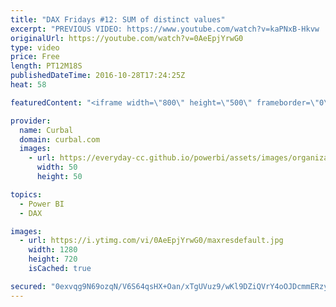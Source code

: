 ```yaml
---
title: "DAX Fridays #12: SUM of distinct values"
excerpt: "PREVIOUS VIDEO: https://www.youtube.com/watch?v=kaPNxB-Hkvw  NEXT VIDEO: -  Have you ever tried to calculate the sum of distinct or unique values in Power BI? Not straight forward right?  A distinct sum is a sum where you specify the values that you want to have included in the totals. W  In this video"
originalUrl: https://youtube.com/watch?v=0AeEpjYrwG0
type: video
price: Free
length: PT12M18S
publishedDateTime: 2016-10-28T17:24:25Z
heat: 58

featuredContent: "<iframe width=\"800\" height=\"500\" frameborder=\"0\" src=\"https://www.youtube.com/embed/0AeEpjYrwG0\" allow=\"accelerometer; autoplay; encrypted-media; gyroscope; picture-in-picture\" allowfullscreen></iframe>"

provider:
  name: Curbal
  domain: curbal.com
  images:
    - url: https://everyday-cc.github.io/powerbi/assets/images/organizations/curbal.com-50x50.jpg
      width: 50
      height: 50

topics:
  - Power BI
  - DAX

images:
  - url: https://i.ytimg.com/vi/0AeEpjYrwG0/maxresdefault.jpg
    width: 1280
    height: 720
    isCached: true

secured: "0exvqg9N69ozqN/V6S64qsHX+Oan/xTgUVuz9/wKl9DZiQVrY4oOJDcmmERzylGbOTuDbTfWTQCeMeQqzt3wLY7Hrs66BKPAlSJ5dJb7nRDns5u8COwMPAOFHi9BycKSiKNJ+I3in9zqlYEaftUivCUtD7DmWviJ160CRAWIjJD8GWNv/zNfagQL7iBtyKifTNR0H9A/ytm9NTy5UyfunF5NgYx8zqvtoR/TzsYeQRtreKGcPdND09B2Bcqgugjs/4VC46kIZ3JqAaatTydvjoo3Ap/iYkPlp/6yspy0yYGXpgYfmd1CkC/8yDTCi7zJW3wC8OncL05iVaM1ommGJhs/sE5624MQOKAbL67D1OSHbqYfYKlScMntlL1W2vwv3B/tKF4EoNZmTIAKSuQIIQyyiBNEpv0giselPIV4zlY=;Y2E/4foPRiy1AiCvNlWYMA=="
---
```


